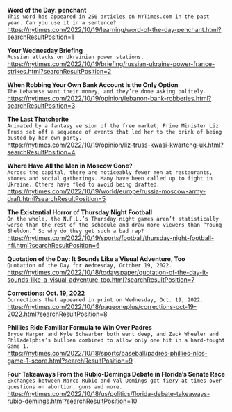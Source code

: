 **Word of the Day: penchant**\
`This word has appeared in 250 articles on NYTimes.com in the past year. Can you use it in a sentence?`\
https://nytimes.com/2022/10/19/learning/word-of-the-day-penchant.html?searchResultPosition=1

**Your Wednesday Briefing**\
`Russian attacks on Ukrainian power stations.`\
https://nytimes.com/2022/10/19/briefing/russian-ukraine-power-france-strikes.html?searchResultPosition=2

**When Robbing Your Own Bank Account Is the Only Option**\
`The Lebanese want their money, and they’re done asking politely.`\
https://nytimes.com/2022/10/19/opinion/lebanon-bank-robberies.html?searchResultPosition=3

**The Last Thatcherite**\
`Animated by a fantasy version of the free market, Prime Minister Liz Truss set off a sequence of events that led her to the brink of being ousted by her own party.`\
https://nytimes.com/2022/10/19/opinion/liz-truss-kwasi-kwarteng-uk.html?searchResultPosition=4

**Where Have All the Men in Moscow Gone?**\
`Across the capital, there are noticeably fewer men at restaurants, stores and social gatherings. Many have been called up to fight in Ukraine. Others have fled to avoid being drafted.`\
https://nytimes.com/2022/10/19/world/europe/russia-moscow-army-draft.html?searchResultPosition=5

**The Existential Horror of Thursday Night Football**\
`On the whole, the N.F.L.’s Thursday night games aren’t statistically worse than the rest of the schedule and draw more viewers than “Young Sheldon.” So why do they get such a bad rap?`\
https://nytimes.com/2022/10/19/sports/football/thursday-night-football-nfl.html?searchResultPosition=6

**Quotation of the Day: It Sounds Like a Visual Adventure, Too**\
`Quotation of the Day for Wednesday, October 19, 2022.`\
https://nytimes.com/2022/10/18/todayspaper/quotation-of-the-day-it-sounds-like-a-visual-adventure-too.html?searchResultPosition=7

**Corrections: Oct. 19, 2022**\
`Corrections that appeared in print on Wednesday, Oct. 19, 2022.`\
https://nytimes.com/2022/10/18/pageoneplus/corrections-oct-19-2022.html?searchResultPosition=8

**Phillies Ride Familiar Formula to Win Over Padres**\
`Bryce Harper and Kyle Schwarber both went deep, and Zack Wheeler and Philadelphia’s bullpen combined to allow only one hit in a hard-fought Game 1.`\
https://nytimes.com/2022/10/18/sports/baseball/padres-phillies-nlcs-game-1-score.html?searchResultPosition=9

**Four Takeaways From the Rubio-Demings Debate in Florida’s Senate Race**\
`Exchanges between Marco Rubio and Val Demings got fiery at times over questions on abortion, guns and more.`\
https://nytimes.com/2022/10/18/us/politics/florida-debate-takeaways-rubio-demings.html?searchResultPosition=10

